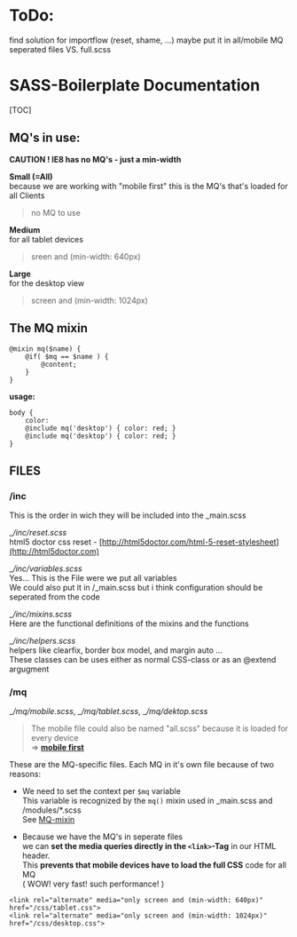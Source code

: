 # ToDo:
find solution for importflow (reset, shame, ...) maybe put it in all/mobile MQ
seperated files VS. full.scss

# SASS-Boilerplate Documentation
[TOC]

## MQ's in use:
__CAUTION ! IE8 has no MQ's - just a min-width__

__Small (=All)__  
because we are working with "mobile first" this is the MQ's that's loaded for all Clients  
> no MQ to use

__Medium__  
for all tablet devices
> sreen and (min-width: 640px)

__Large__  
for the desktop view
> screen and (min-width: 1024px)

<a name="mq_mixin"></a>
## The MQ mixin
```
@mixin mq($name) {
	@if( $mq == $name ) {
		@content;
	}
}
```
__usage:__
```
body {
	color:
	@include mq('desktop') { color: red; }
	@include mq('desktop') { color: red; }
}
```

## FILES

### /inc
This is the order in wich they will be included into the _main.scss

__/inc/_reset.scss__  
html5 doctor css reset - 
[http://html5doctor.com/html-5-reset-stylesheet](http://html5doctor.com)  

__/inc/_variables.scss__  
Yes... This is the File were we put all variables  
We could also put it in /_main.scss but i think configuration should be seperated from the code

__/inc/_mixins.scss__  
Here are the functional definitions of the mixins and the functions

__/inc/_helpers.scss__  
helpers like clearfix, border box model, and margin auto ...  
These classes can be uses either as normal CSS-class or as an @extend argugment

### /mq
__/mq/_mobile.scss__, __/mq/_tablet.scss__, __/mq/_dektop.scss__
> The mobile file could also be named "all.scss" because it is loaded for every device  
=> [__mobile first__](http://lmgtfy.com?q=mobile+first)

These are the MQ-specific files. Each MQ in it's own file because of two reasons:  

* We need to set the context per `$mq` variable  
	This variable is recognized by the `mq()` mixin used in _main.scss and /modules/*.scss  
	See [MQ-mixin](#mq_mixin)
	
* Because we have the MQ's in seperate files  
	we can __set the media queries directly in the `<link>`-Tag__ in our HTML header.  
	This __prevents that mobile devices have to load the full CSS__ code for all MQ  
	( WOW! very fast! such performance! )
```
<link rel="alternate" media="only screen and (min-width: 640px)" href="/css/tablet.css">  
<link rel="alternate" media="only screen and (min-width: 1024px)" href="/css/desktop.css">
```